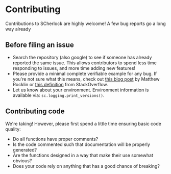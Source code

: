 Contributing
============

Contributions to SCherlock are highly welcome! A few bug reports go a long way already

Before filing an issue
----------------------
* Search the repository (also google) to see if someone has already reported the same issue.
  This allows contributors to spend less time responding to issues, and more time adding new features!
* Please provide a minimal complete verifiable example for any bug.
  If you're not sure what this means, check out
  [this blog post](http://matthewrocklin.com/blog/work/2018/02/28/minimal-bug-reports)
  by Matthew Rocklin or [this definition](https://stackoverflow.com/help/mcve) from StackOverflow.
* Let us know about your environment. Environment information is available via: `sc.logging.print_versions()`.

Contributing code
-----------------

We're taking! However, please first spend a little time ensuring basic code quality:
* Do all functions have proper comments?
* Is the code commented such that documentation will be properly generated?
* Are the functions designed in a way that make their use somewhat obvious?
* Does your code rely on anything that has a good chance of breaking?


 
